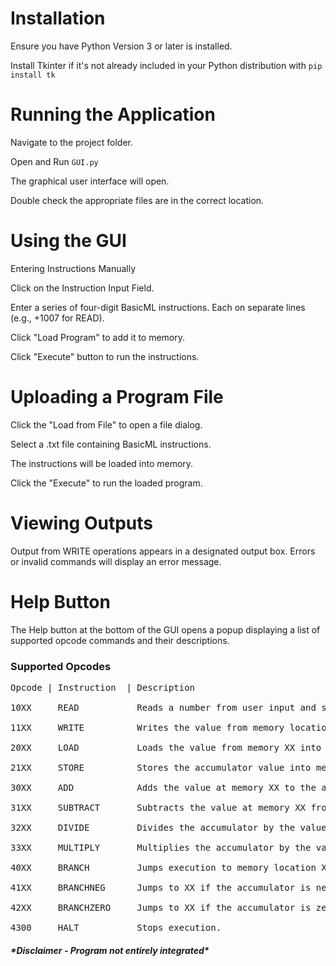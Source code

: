 # **Installation**
Ensure you have Python Version 3 or later is installed.

Install Tkinter if it's not already included in your Python distribution with ```pip install tk ```

# **Running the Application**
Navigate to the project folder.


Open and Run ```GUI.py```

The graphical user interface will open.

Double check the appropriate files are in the correct location.
# Using the GUI

Entering Instructions Manually

Click on the Instruction Input Field.

Enter a series of four-digit BasicML instructions. Each on separate lines (e.g., +1007 for READ).

Click "Load Program" to add it to memory.

Click "Execute" button to run the instructions.

# Uploading a Program File
Click the "Load from File" to open a file dialog.

Select a .txt file containing BasicML instructions.

The instructions will be loaded into memory.

Click the "Execute" to run the loaded program.

# Viewing Outputs
Output from WRITE operations appears in a designated output box.
Errors or invalid commands will display an error message.


# Help Button
The Help button at the bottom of the GUI opens a popup displaying a list of supported opcode commands and their descriptions.

### Supported Opcodes
<pre>
Opcode | Instruction  | Description

10XX	 READ           Reads a number from user input and stores it in memory at XX.
    
11XX	 WRITE          Writes the value from memory location XX to the output.

20XX	 LOAD           Loads the value from memory XX into the accumulator.

21XX	 STORE          Stores the accumulator value into memory XX.

30XX	 ADD            Adds the value at memory XX to the accumulator.
    
31XX	 SUBTRACT       Subtracts the value at memory XX from the accumulator.

32XX	 DIVIDE	        Divides the accumulator by the value at memory XX.

33XX	 MULTIPLY       Multiplies the accumulator by the value at memory XX.
    
40XX	 BRANCH	        Jumps execution to memory location XX.

41XX	 BRANCHNEG      Jumps to XX if the accumulator is negative.

42XX	 BRANCHZERO     Jumps to XX if the accumulator is zero.

4300	 HALT	        Stops execution.
</pre>

<h5> *Disclaimer - Program not entirely integrated* </h5>
